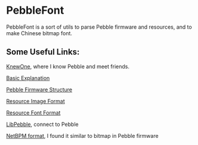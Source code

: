# PebbleFont

PebbleFont is a sort of utils to parse Pebble firmware and resources, and to make Chinese bitmap font.

## Some Useful Links:

[KnewOne](http://knewone.com/), where I know Pebble and meet friends.

[Basic Explanation](http://knewone.com/things/pebble/reviews/5152da067373c200c5000001)

[Pebble Firmware Structure](http://pebbledev.org/wiki/Firmware_Updates)

[Resource Image Format](http://pebbledev.org/wiki/Resource_Image_Format)

[Resource Font Format](http://pebbledev.org/wiki/Resource_Font_Format)

[LibPebble](https://github.com/Hexxeh/libpebble), connect to Pebble

[NetBPM format](http://en.wikipedia.org/wiki/Netpbm_format), I found it similar to bitmap in Pebble firmware